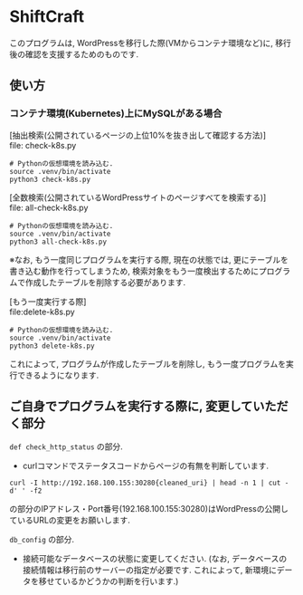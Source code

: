 # ShiftCraft

<p>このプログラムは, WordPressを移行した際(VMからコンテナ環境など)に, 移行後の確認を支援するためのものです.</p>

## 使い方

### コンテナ環境(Kubernetes)上にMySQLがある場合
[抽出検索(公開されているページの上位10%を抜き出して確認する方法)]  
file: check-k8s.py

```
# Pythonの仮想環境を読み込む.
source .venv/bin/activate
python3 check-k8s.py
```

[全数検索(公開されているWordPressサイトのページすべてを検索する)]  
file: all-check-k8s.py
```
# Pythonの仮想環境を読み込む.
source .venv/bin/activate
python3 all-check-k8s.py
```

※なお, もう一度同じプログラムを実行する際, 現在の状態では, 更にテーブルを書き込む動作を行ってしまうため, 検索対象をもう一度検出するためにプログラムで作成したテーブルを削除する必要があります.

[もう一度実行する際]  
file:delete-k8s.py
```
# Pythonの仮想環境を読み込む.
source .venv/bin/activate
python3 delete-k8s.py
```
これによって, プログラムが作成したテーブルを削除し, もう一度プログラムを実行できるようになります.

## ご自身でプログラムを実行する際に, 変更していただく部分

` def check_http_status ` の部分.
- curlコマンドでステータスコードからページの有無を判断しています.
```
curl -I http://192.168.100.155:30280{cleaned_uri} | head -n 1 | cut -d' ' -f2
```
の部分のIPアドレス・Port番号(192.168.100.155:30280)はWordPressの公開しているURLの変更をお願いします.

` db_config ` の部分.
- 接続可能なデータベースの状態に変更してください.
(なお, データベースの接続情報は移行前のサーバーの指定が必要です.
これによって, 新環境にデータを移せているかどうかの判断を行います.)
